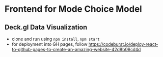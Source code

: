 # Frontend for Mode Choice Model

## Deck.gl Data Visualization

- clone and run using `npm install`, `npm start`
- for deployment into GH pages, follow https://codeburst.io/deploy-react-to-github-pages-to-create-an-amazing-website-42d8b09cd4d
